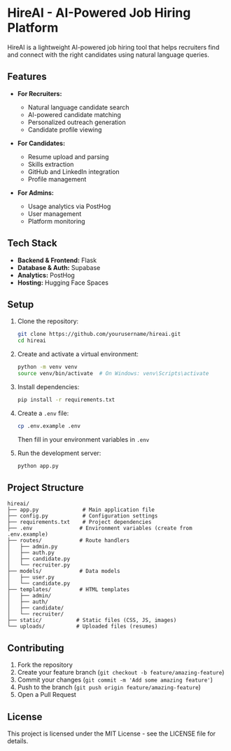 # HireAI - AI-Powered Job Hiring Platform

HireAI is a lightweight AI-powered job hiring tool that helps recruiters find and connect with the right candidates using natural language queries.

## Features

- **For Recruiters:**
  - Natural language candidate search
  - AI-powered candidate matching
  - Personalized outreach generation
  - Candidate profile viewing

- **For Candidates:**
  - Resume upload and parsing
  - Skills extraction
  - GitHub and LinkedIn integration
  - Profile management

- **For Admins:**
  - Usage analytics via PostHog
  - User management
  - Platform monitoring

## Tech Stack

- **Backend & Frontend:** Flask
- **Database & Auth:** Supabase
- **Analytics:** PostHog
- **Hosting:** Hugging Face Spaces

## Setup

1. Clone the repository:
   ```bash
   git clone https://github.com/yourusername/hireai.git
   cd hireai
   ```

2. Create and activate a virtual environment:
   ```bash
   python -m venv venv
   source venv/bin/activate  # On Windows: venv\Scripts\activate
   ```

3. Install dependencies:
   ```bash
   pip install -r requirements.txt
   ```

4. Create a `.env` file:
   ```bash
   cp .env.example .env
   ```
   Then fill in your environment variables in `.env`

5. Run the development server:
   ```bash
   python app.py
   ```

## Project Structure

```
hireai/
├── app.py              # Main application file
├── config.py           # Configuration settings
├── requirements.txt    # Project dependencies
├── .env               # Environment variables (create from .env.example)
├── routes/            # Route handlers
│   ├── admin.py
│   ├── auth.py
│   ├── candidate.py
│   └── recruiter.py
├── models/            # Data models
│   ├── user.py
│   └── candidate.py
├── templates/         # HTML templates
│   ├── admin/
│   ├── auth/
│   ├── candidate/
│   └── recruiter/
├── static/           # Static files (CSS, JS, images)
└── uploads/          # Uploaded files (resumes)
```

## Contributing

1. Fork the repository
2. Create your feature branch (`git checkout -b feature/amazing-feature`)
3. Commit your changes (`git commit -m 'Add some amazing feature'`)
4. Push to the branch (`git push origin feature/amazing-feature`)
5. Open a Pull Request

## License

This project is licensed under the MIT License - see the LICENSE file for details.